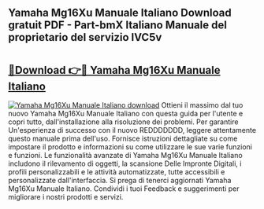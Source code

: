 ## Yamaha Mg16Xu Manuale Italiano Download gratuit PDF - Part-bmX Italiano Manuale del proprietario del servizio lVC5v

# <h2><a href="http://dfff7w.blite.top/?on=Yamaha+Mg16Xu+Manuale+Italiano">🔗Download 👉🔴 Yamaha Mg16Xu Manuale Italiano</a></h2>

[![Yamaha Mg16Xu Manuale Italiano download](https://i.imgur.com/lujVjoI.png)](http://dfff7w.blite.top/?on=Yamaha+Mg16Xu+Manuale+Italiano)
Ottieni il massimo dal tuo nuovo Yamaha Mg16Xu Manuale Italiano con questa guida per l'utente e copri tutto, dall'installazione alla risoluzione dei problemi. Per garantire Un'esperienza di successo con il nuovo REDDDDDDD, leggere attentamente questo manuale prima dell'uso. Fornisce istruzioni dettagliate su come impostare il prodotto e informazioni su come utilizzare le sue varie funzioni e funzioni. Le funzionalità avanzate di Yamaha Mg16Xu Manuale Italiano includono il rilevamento di oggetti, la scansione Delle Impronte Digitali, i profili personalizzabili e le attività automatizzate, tutte accessibili e personalizzate dall'interfaccia. Si prega di tenerci aggiornati Yamaha Mg16Xu Manuale Italiano. Condividi i tuoi Feedback e suggerimenti per migliorare i nostri prodotti e servizi.
